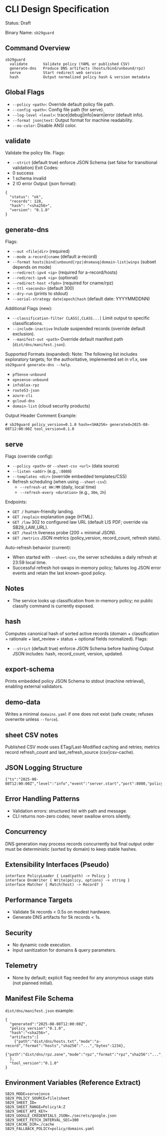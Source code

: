 # CLI Design Specification

Status: Draft

Binary Name: `sb29guard`

## Command Overview
```
sb29guard
  validate       Validate policy (YAML or published CSV)
  generate-dns   Produce DNS artifacts (hosts/bind/unbound/rpz)
  serve          Start redirect web service
  hash           Output normalized policy hash & version metadata
```

## Global Flags
- `--policy <path>`: Override default policy file path.
- `--config <path>`: Config file path (for serve).
- `--log-level <level>`: trace|debug|info|warn|error (default info).
- `--format json|text`: Output format for machine readability.
- `--no-color`: Disable ANSI color.

## validate
Validate the policy file.
Flags:
- `--strict` (default true) enforce JSON Schema (set false for transitional validation)
Exit Codes:
- 0 success
- 1 schema invalid
- 2 IO error
Output (json format):
```
{
  "status": "ok",
  "records": 128,
  "hash": "<sha256>",
  "version": "0.1.0"
}
```

## generate-dns
Flags:
- `--out <file|dir>` (required)
- `--mode a-record|cname` (default a-record)
- `--format hosts|bind|unbound|rpz|dnsmasq|domain-list|winps` (subset depends on mode)
- `--redirect-ipv4 <ip>` (required for a-record/hosts)
- `--redirect-ipv6 <ip>` (optional)
- `--redirect-host <fqdn>` (required for cname/rpz)
- `--ttl <seconds>` (default 300)
- `--dry-run` (prints to stdout)
- `--serial-strategy date|epoch|hash` (default date: YYYYMMDDNN)

Additional Flags (new):
- `--classification-filter CLASS[,CLASS...]` Limit output to specific classifications.
- `--include-inactive` Include suspended records (override default exclusion).
- `--manifest-out <path>` Override default manifest path (`dist/dns/manifest.json`).

Supported Formats (expanded):
Note: The following list includes exploratory targets; for the authoritative, implemented set in v1.x, see `sb29guard generate-dns --help`.
- `pfSense-unbound`
- `opnsense-unbound`
- `infoblox-rpz`
- `route53-json`
- `azure-cli`
- `gcloud-dns`
- `domain-list` (cloud security products)

Output Header Comment Example:
```
# sb29guard policy_version=0.1.0 hash=<SHA256> generated=2025-08-08T12:00:00Z tool_version=0.1.0
```

## serve
Flags (override config):
- `--policy <path>` or `--sheet-csv <url>` (data source)
- `--listen <addr>` (e.g., `:8080`)
- `--templates <dir>` (override embedded templates/CSS)
- Refresh scheduling (when using `--sheet-csv`):
  - `--refresh-at HH:MM` (daily, local time)
  - `--refresh-every <duration>` (e.g., `30m`, `2h`)

Endpoints:
- `GET /` human-friendly landing.
- `GET /explain` explanation page (HTML).
- `GET /law` 302 to configured law URL (default LIS PDF; override via SB29_LAW_URL).
- `GET /health` liveness probe (200 + minimal JSON).
- `GET /metrics` JSON metrics (policy_version, record_count, refresh stats).

Auto-refresh behavior (current):
- When started with `--sheet-csv`, the server schedules a daily refresh at 23:59 local time.
- Successful refresh hot-swaps in-memory policy; failures log JSON error events and retain the last known-good policy.

## Notes
- The service looks up classification from in-memory policy; no public classify command is currently exposed.

## hash
Computes canonical hash of sorted active records (domain + classification + rationale + last_review + status + optional fields normalized).
Flags:
- `--strict` (default true) enforce JSON Schema before hashing
Output JSON includes: hash, record_count, version, updated.

## export-schema
Prints embedded policy JSON Schema to stdout (machine retrieval), enabling external validators.

## demo-data
Writes a minimal `domains.yaml` if one does not exist (safe create; refuses overwrite unless `--force`).

## sheet CSV notes
Published CSV mode uses ETag/Last-Modified caching and retries; metrics record refresh_count and last_refresh_source (csv|csv-cache).

## JSON Logging Structure
```
{"ts":"2025-08-08T12:00:00Z","level":"info","event":"server.start","port":8080,"policy_version":"0.1.0"}
```

## Error Handling Patterns
- Validation errors: structured list with path and message.
- CLI returns non-zero codes; never swallow errors silently.

## Concurrency
DNS generation may process records concurrently but final output order must be deterministic (sorted by domain) to keep stable hashes.

## Extensibility Interfaces (Pseudo)
```
interface PolicyLoader { Load(path) -> Policy }
interface DnsWriter { Write(policy, options) -> string }
interface Matcher { Match(host) -> Record? }
```

## Performance Targets
- Validate 5k records < 0.5s on modest hardware.
- Generate DNS artifacts for 5k records < 1s.

## Security
- No dynamic code execution.
- Input sanitization for domains & query parameters.

## Telemetry
- None by default; explicit flag needed for any anonymous usage stats (not planned initial).

## Manifest File Schema
`dist/dns/manifest.json` example:
```
{
  "generated":"2025-08-08T12:00:00Z",
  "policy_version":"0.1.0",
  "hash":"<sha256>",
  "artifacts":[
    {"path":"dist/dns/hosts.txt","mode":"a-record","format":"hosts","sha256":"...","bytes":1234},
    {"path":"dist/dns/rpz.zone","mode":"rpz","format":"rpz","sha256":"...","bytes":4567}
  ],
  "tool_version":"0.1.0"
}
```

## Environment Variables (Reference Extract)
```
SB29_MODE=serve|once
SB29_POLICY_SOURCE=file|sheet
SB29_SHEET_ID=
SB29_SHEET_RANGE=Policy!A:Z
SB29_SHEET_API_KEY=
SB29_GOOGLE_CREDENTIALS_JSON=./secrets/google.json
SB29_SHEET_FETCH_INTERVAL_SEC=300
SB29_CACHE_DIR=./cache
SB29_FALLBACK_POLICY=policy/domains.yaml
```
